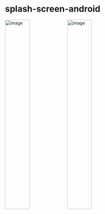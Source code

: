 # splash-screen-android
<div style="width:100%;">
<img src="https://image.ibb.co/crhiKQ/Screenshot_2017_09_19_21_37_46.png" alt="image" style="width:40%;">
<img src="https://image.ibb.co/gSwom5/Screenshot_2017_09_19_21_37_58.png" alt="image" style="width:40%;"
</div>

